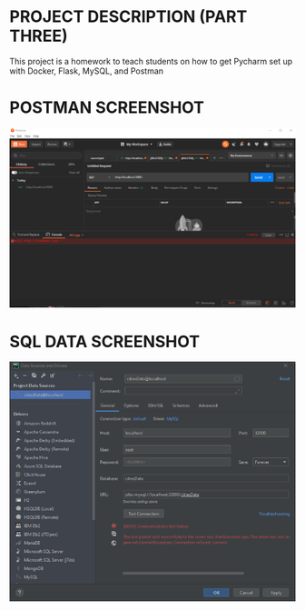 # PROJECT DESCRIPTION (PART THREE)
This project is a homework to teach students on
how to get Pycharm set up with Docker, Flask, MySQL, and Postman

# POSTMAN SCREENSHOT
![OUTPUT](screenshots/postman.png)

# SQL DATA SCREENSHOT
![OUTPUT](screenshots/query.png)
